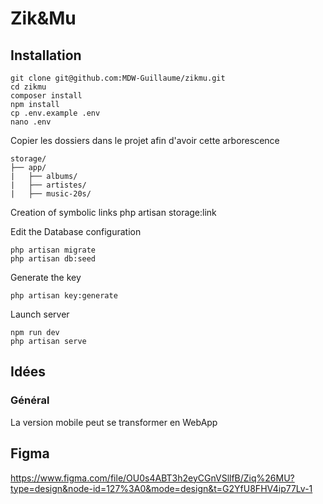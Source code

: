 # Zik&Mu

## Installation

```
git clone git@github.com:MDW-Guillaume/zikmu.git
cd zikmu
composer install
npm install
cp .env.example .env
nano .env
```

Copier les dossiers dans le projet afin d'avoir cette arborescence 

```
storage/
├── app/
|   ├── albums/
|   ├── artistes/
|   ├── music-20s/

```

Creation of symbolic links
php artisan storage:link


Edit the Database configuration

```
php artisan migrate
php artisan db:seed
```

Generate the key

```
php artisan key:generate
```

Launch server

```
npm run dev
php artisan serve
```

## Idées 

### Général

La version mobile peut se transformer en WebApp

## Figma

https://www.figma.com/file/OU0s4ABT3h2eyCGnVSllfB/Ziq%26MU?type=design&node-id=127%3A0&mode=design&t=G2YfU8FHV4ip77Lv-1
